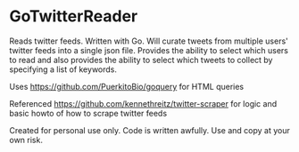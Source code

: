 # GoTwitterReader
Reads twitter feeds.  Written with Go.  Will curate tweets from multiple users' twitter feeds into a single json file.  Provides the ability to select which users to read and also provides the ability to select which tweets to collect by specifying a list of keywords.


Uses https://github.com/PuerkitoBio/goquery for HTML queries

Referenced https://github.com/kennethreitz/twitter-scraper for logic and basic howto of how to scrape twitter feeds

Created for personal use only.  Code is written awfully.  Use and copy at your own risk.  

